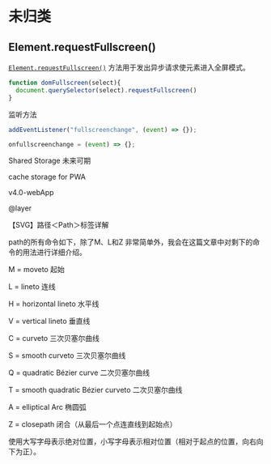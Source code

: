 # 未归类

## Element.requestFullscreen()

[`Element.requestFullscreen()`](https://developer.mozilla.org/zh-CN/docs/Web/API/Element/requestFullscreen) 方法用于发出异步请求使元素进入全屏模式。

```js
function domFullscreen(select){
  document.querySelector(select).requestFullscreen()
}
```

监听方法

```js
addEventListener("fullscreenchange", (event) => {});

onfullscreenchange = (event) => {};

```




Shared Storage 未来可期

cache storage for PWA

v4.0-webApp

@layer



【SVG】路径＜Path＞标签详解

path的所有命令如下，除了M、L和Z 非常简单外，我会在这篇文章中对剩下的命令的用法进行详细介绍。

M = moveto 起始

L = lineto 连线

H = horizontal lineto 水平线

V = vertical lineto 垂直线

C = curveto 三次贝塞尔曲线

S = smooth curveto 三次贝塞尔曲线

Q = quadratic Bézier curve 二次贝塞尔曲线

T = smooth quadratic Bézier curveto 二次贝塞尔曲线

A = elliptical Arc 椭圆弧

Z = closepath 闭合（从最后一个点连直线到起始点）

使用大写字母表示绝对位置，小写字母表示相对位置（相对于起点的位置，向右向下为正）。
